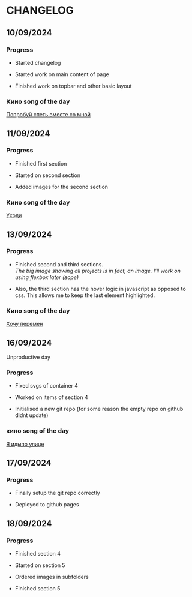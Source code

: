 # CHANGELOG

## 10/09/2024

### Progress

- Started changelog

- Started work on main content of page

- Finished work on topbar and other basic layout

### Кино song of the day

[Попробуй спеть вместе со мной](https://open.spotify.com/track/0ULS6AtzBmgJ3ISmuJtihf?si=1f8588aa53944028)

## 11/09/2024

### Progress

- Finished first section

- Started on second section

- Added images for the second section

### Кино song of the day

[Уходи](https://open.spotify.com/track/1NALVPXjIWtNACKYojhP5z?si=271d5863830b4989)

## 13/09/2024

### Progress

- Finished second and third sections.  
*The big image showing all projects is in fact, an image. I'll work on using flexbox later (воре)*

- Also, the third section has the hover logic in javascript as opposed to css. This allows me to keep the last element highlighted.

### Кино song of the day

[Хочу перемен](https://open.spotify.com/track/3uTMwljOgDz2s6oXrM1BQO?si=c3338afe52a64407)

## 16/09/2024

Unproductive day

### Progress

- Fixed svgs of container 4

- Worked on items of section 4

- Initialised a new git repo (for some reason the empty repo on github didnt update)

### кино song of the day

[Я идыпо улице](https://open.spotify.com/track/6vv7geUObhk2VWcATU3m70?si=bd9bcd066ed347ed)

## 17/09/2024

### Progress

- Finally setup the git repo correctly

- Deployed to github pages

## 18/09/2024

### Progress

- Finished section 4

- Started on section 5

- Ordered images in subfolders

- Finished section 5
